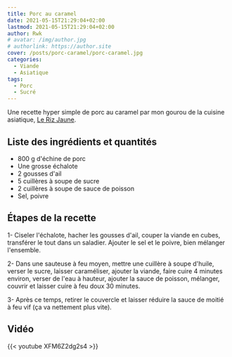 ```yaml
---
title: Porc au caramel
date: 2021-05-15T21:29:04+02:00
lastmod: 2021-05-15T21:29:04+02:00
author: Rwk
# avatar: /img/author.jpg
# authorlink: https://author.site
cover: /posts/porc-caramel/porc-caramel.jpg
categories:
  - Viande
  - Asiatique
tags:
  - Porc
  - Sucré
---
```


Une recette hyper simple de porc au caramel par mon gourou de la cuisine asiatique, [Le Riz Jaune](https://www.youtube.com/watch?v=XFM6Z2dg2s4).

<!--more-->

## Liste des ingrédients et quantités

- 800 g d'échine de porc
- Une grosse échalote
- 2 gousses d'ail
- 5 cuillères à soupe de sucre
- 2 cuillères à soupe de sauce de poisson
- Sel, poivre

## Étapes de la recette


1- Ciseler l'échalote, hacher les gousses d'ail, couper la viande en cubes, transférer le tout dans un saladier. Ajouter le sel et le poivre, bien mélanger l'ensemble.

2- Dans une sauteuse à feu moyen, mettre une cuillère à soupe d'huile, verser le sucre, laisser caraméliser, ajouter la viande, faire cuire 4 minutes environ, verser de l'eau à hauteur, ajouter la sauce de poisson, mélanger, couvrir et laisser cuire à feu doux 30 minutes. 

3- Après ce temps, retirer le couvercle et laisser réduire la sauce de moitié à feu vif (ça va nettement plus vite).

## Vidéo

{{< youtube XFM6Z2dg2s4 >}}